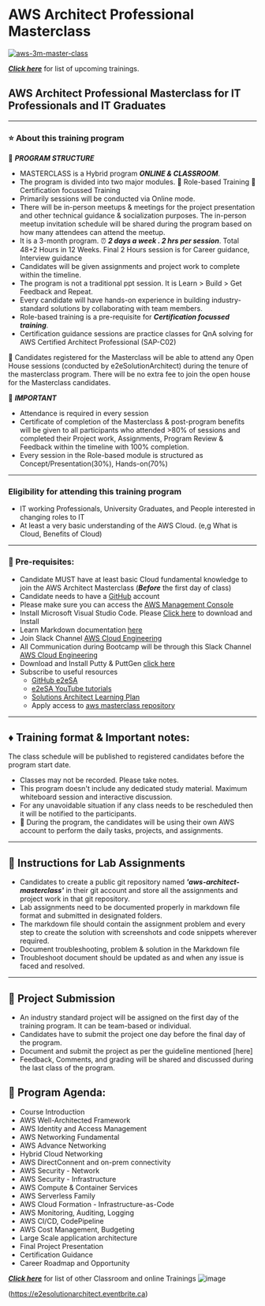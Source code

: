 # AWS Architect Professional Masterclass

[![aws-3m-master-class](https://github.com/e2eSolutionArchitect/academy/assets/62712515/47d732cb-ceec-45cd-adab-5f7445862708)](https://e2esolutionarchitect.eventbrite.com)

***[Click here](https://e2esolutionarchitect.eventbrite.com)*** for list of upcoming trainings.

## AWS Architect Professional Masterclass for IT Professionals and IT Graduates

----------------------------
### :star: About this training program

:memo: ***PROGRAM STRUCTURE***
- MASTERCLASS is a Hybrid program ***ONLINE & CLASSROOM***.
- The program is divided into two major modules. :large_orange_diamond: Role-based Training :large_orange_diamond: Certification focussed Training
- Primarily sessions will be conducted via Online mode.
- There will be in-person meetups & meetings for the project presentation and other technical guidance & socialization purposes. The in-person meetup invitation schedule will be shared during the program based on how many attendees can attend the meetup. 
- It is a 3-month program. :alarm_clock: ***2 days a week . 2 hrs per session***. Total 48+2 Hours in 12 Weeks. Final 2 Hours session is for Career guidance, Interview guidance
- Candidates will be given assignments and project work to complete within the timeline.
- The program is not a traditional ppt session. It is Learn > Build > Get Feedback and Repeat.
- Every candidate will have hands-on experience in building industry-standard solutions by collaborating with team members.
- Role-based training is a pre-requisite for ***Certification focussed training***. 
- Certification guidance sessions are practice classes for QnA solving for AWS Certified Architect Professional (SAP-C02)

:bell: Candidates registered for the Masterclass will be able to attend any Open House sessions (conducted by e2eSolutionArchitect) during the tenure of the masterclass program. There will be no extra fee to join the open house for the Masterclass candidates. 

:high_brightness: ***IMPORTANT***
- Attendance is required in every session
- Certificate of completion of the Masterclass & post-program benefits will be given to all participants who attended >80% of sessions and completed their Project work, Assignments, Program Review & Feedback within the timeline with 100% completion.
- Every session in the Role-based module is structured as Concept/Presentation(30%), Hands-on(70%)

----------------------------
### Eligibility for attending this training program
- IT working Professionals, University Graduates, and People interested in changing roles to IT
- At least a very basic understanding of the AWS Cloud. (e,g What is Cloud, Benefits of Cloud)
----------------------------

### :dart: Pre-requisites: 
- Candidate MUST have at least basic Cloud fundamental knowledge to join the AWS Architect Masterclass
(***Before*** the first day of class)
- Candidate needs to have a [GitHub](https://github.com/) account
- Please make sure you can access the [AWS Management Console](https://console.aws.amazon.com/console/home?region=us-east-1) 
- Install Microsoft Visual Studio Code. Please [Click here](https://code.visualstudio.com/download) to download and Install
- Learn Markdown documentation [here](https://www.markdownguide.org/cheat-sheet/)
- Join Slack Channel [AWS Cloud Engineering](https://app.slack.com/client/T04K2836TGC/C04JZPZ6SKU)
- All Communication during Bootcamp will be through this Slack Channel [AWS Cloud Engineering](https://app.slack.com/client/T04K2836TGC/C04JZPZ6SKU)
- Download and Install Putty & PuttGen [click here](https://www.puttygen.com/)
- Subscribe to useful resources 
  - [GitHub e2eSA](https://github.com/e2eSolutionArchitect/scripts)
  - [e2eSA YouTube tutorials](https://www.youtube.com/channel/UC5Juuk7aTvbRmrABMq4onJA/videos)
  - [Solutions Architect Learning Plan](https://aws.amazon.com/training/learn-about/architect/?la=sec&sec=role)
  - Apply access to [aws masterclass repository](https://github.com/e2eSolutionArchitect/aws-cloud-masterclass)

----------------------------

## :diamonds: Training format & Important notes:

The class schedule will be published to registered candidates before the program start date.
- Classes may not be recorded. Please take notes.
- This program doesn't include any dedicated study material. Maximum whiteboard session and interactive discussion. 
- For any unavoidable situation if any class needs to be rescheduled then it will be notified to the participants.
- :bell: During the program, the candidates will be using their own AWS account to perform the daily tasks, projects, and assignments.  

----------------------------

## :pencil: Instructions for Lab Assignments
- Candidates to create a public git repository named ***'aws-architect-masterclass'*** in their git account and store all the assignments and project work in that git repository.
- Lab assignments need to be documented properly in markdown file format and submitted in designated folders.
- The markdown file should contain the assignment problem and every step to create the solution with screenshots and code snippets wherever required.
- Document troubleshooting, problem & solution in the Markdown file
- Troubleshoot document should be updated as and when any issue is faced and resolved. 

----------------------------

## :pencil: Project Submission
- An industry standard project will be assigned on the first day of the training program. It can be team-based or individual.
- Candidates have to submit the project one day before the final day of the program.
- Document and submit the project as per the guideline mentioned [here]
- Feedback, Comments, and grading will be shared and discussed during the last class of the program.

## :calendar: Program Agenda:

- Course Introduction
- AWS Well-Architected Framework
- AWS Identity and Access Management
- AWS Networking Fundamental
- AWS Advance Networking
- Hybrid Cloud Networking
- AWS DirectConnent and on-prem connectivity 
- AWS Security - Network
- AWS Security - Infrastructure
- AWS Compute & Container Services
- AWS Serverless Family
- AWS Cloud Formation - Infrastructure-as-Code
- AWS Monitoring, Auditing, Logging
- AWS CI/CD, CodePipeline
- AWS Cost Management, Budgeting
- Large Scale application architecture
- Final Project Presentation
- Certification Guidance
- Career Roadmap and Opportunity


***[Click here](https://e2esolutionarchitect.eventbrite.com)*** for list of other Classroom and online Trainings 
![image](https://github.com/e2eSolutionArchitect/academy/assets/62712515/8b0d2bc9-6c74-40c3-a7fe-40daea9c8260)

(https://e2esolutionarchitect.eventbrite.ca)
